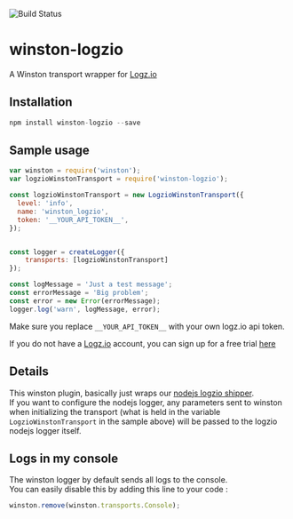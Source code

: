 ![Build Status](https://travis-ci.org/logzio/winston-logzio.svg?branch=master)

# winston-logzio
A Winston transport wrapper for [Logz.io](http://logz.io/)

## Installation
```js
npm install winston-logzio --save
```


## Sample usage
```javascript
var winston = require('winston');
var logzioWinstonTransport = require('winston-logzio');

const logzioWinstonTransport = new LogzioWinstonTransport({
  level: 'info',
  name: 'winston_logzio',
  token: '__YOUR_API_TOKEN__',
});


const logger = createLogger({
    transports: [logzioWinstonTransport]
});

const logMessage = 'Just a test message';
const errorMessage = 'Big problem';
const error = new Error(errorMessage);
logger.log('warn', logMessage, error);

```

Make sure you replace `__YOUR_API_TOKEN__` with your own logz.io api token.<br/>

If you do not have a [Logz.io](http://logz.io) account, you can sign up for a free trial [here](https://app.logz.io/#/signup)


## Details
This winston plugin, basically just wraps our [nodejs logzio shipper](https://github.com/logzio/logzio-nodejs).<br/>
If you want to configure the nodejs logger, any parameters sent to winston when initializing the transport
(what is held in the variable `LogzioWinstonTransport` in the sample above) will be passed to the logzio nodejs logger itself.


## Logs in my console  
The winston logger by default sends all logs to the console.  
You can easily disable this by adding this line to your code :
```js
winston.remove(winston.transports.Console);
```
